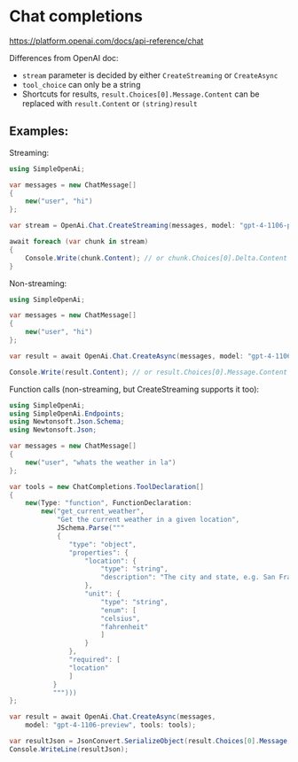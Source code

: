 # Chat completions

https://platform.openai.com/docs/api-reference/chat

Differences from OpenAI doc:
- `stream` parameter is decided by either `CreateStreaming` or `CreateAsync`
- `tool_choice` can only be a string
- Shortcuts for results, `result.Choices[0].Message.Content` can be replaced with `result.Content` or `(string)result`

## Examples:
Streaming:
```csharp
using SimpleOpenAi;

var messages = new ChatMessage[]
{
    new("user", "hi")
};

var stream = OpenAi.Chat.CreateStreaming(messages, model: "gpt-4-1106-preview");

await foreach (var chunk in stream)
{
    Console.Write(chunk.Content); // or chunk.Choices[0].Delta.Content
}
```
Non-streaming:
```csharp
using SimpleOpenAi;

var messages = new ChatMessage[]
{
    new("user", "hi")
};

var result = await OpenAi.Chat.CreateAsync(messages, model: "gpt-4-1106-preview");

Console.Write(result.Content); // or result.Choices[0].Message.Content
```
Function calls (non-streaming, but CreateStreaming supports it too):
```csharp
using SimpleOpenAi;
using SimpleOpenAi.Endpoints;
using Newtonsoft.Json.Schema;
using Newtonsoft.Json;

var messages = new ChatMessage[]
{
    new("user", "whats the weather in la")
};

var tools = new ChatCompletions.ToolDeclaration[]
{
    new(Type: "function", FunctionDeclaration: 
        new("get_current_weather",
            "Get the current weather in a given location",
            JSchema.Parse("""
            {
               "type": "object",
               "properties": {
                   "location": {
                       "type": "string",
                       "description": "The city and state, e.g. San Francisco, CA"
                   },
                   "unit": {
                       "type": "string",
                       "enum": [
                       "celsius",
                       "fahrenheit"
                       ]
                   }
               },
               "required": [
               "location"
               ]
           }
           """)))
};

var result = await OpenAi.Chat.CreateAsync(messages, 
    model: "gpt-4-1106-preview", tools: tools);

var resultJson = JsonConvert.SerializeObject(result.Choices[0].Message, Formatting.Indented);
Console.WriteLine(resultJson);
```